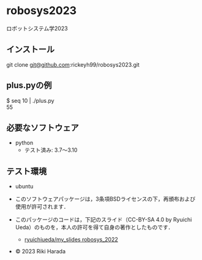 # robosys2023
ロボットシステム学2023

## インストール
git clone git@github.com:rickeyh99/robosys2023.git

## plus.pyの例

$ seq 10 | ./plus.py  
55


## 必要なソフトウェア
* python
  * テスト済み: 3.7～3.10
## テスト環境
* ubuntu


* このソフトウェアパッケージは，3条項BSDライセンスの下，再頒布および使用が許可されます．
* このパッケージのコードは，下記のスライド（CC-BY-SA 4.0 by Ryuichi Ueda）のものを，本人の許可を得て自身の著作としたものです．
	* [ryuichiueda/my_slides robosys_2022](https://github.com/ryuichiueda/my_slides/tree/master/robosys_2022)
* © 2023 Riki Harada
